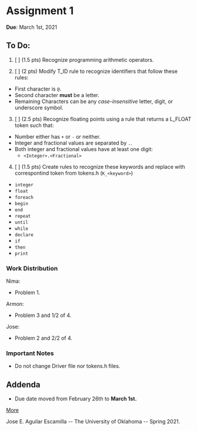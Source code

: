 Assignment 1
============

**Due**: March 1st, 2021

To Do:
------

1. [ ] (1.5 pts) Recognize programming arithmetic operators. 

2. [ ] (2 pts) Modify T_ID rule to recognize identifiers that follow these rules:

  * First character is `@`.
  * Second character **must** be a letter.
  * Remaining Characters can be any _case-insensitive_ letter, digit, or underscore symbol.

3. [ ]  (2.5 pts) Recognize floating points using a rule that returns a L_FLOAT token such that:

  * Number either has `+` or `-` or neither.
  * Integer and fractional values are separated by `.`.
  * Both integer and fractional values have at least one digit:
    - `<Integer>.<Fractional>`

4. [ ] (1.5 pts) Create rules to recognize these keywords and replace with correspontind token from tokens.h (`K_<keyword>`)

  * `integer`
  * `float`
  * `foreach`
  * `begin`
  * `end`
  * `repeat`
  * `until`
  * `while`
  * `declare`
  * `if`
  * `then`
  * `print`

### Work Distribution

Nima:
- Problem 1.

Armon:
- Problem 3 and 1/2 of 4.

Jose:
- Problem 2 and 2/2 of 4.

### Important Notes

- Do not change Driver file nor tokens.h files.


Addenda
-------

* Due date moved from February 26th to **March 1st.**



[More](./cs3323-a1.pdf)


Jose E. Aguilar Escamilla -- The University of Oklahoma -- Spring 2021.